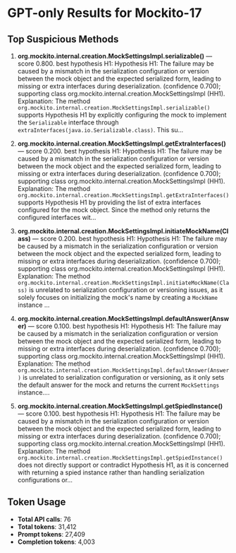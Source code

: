 # GPT-only Results for Mockito-17

## Top Suspicious Methods

1. **org.mockito.internal.creation.MockSettingsImpl.serializable()** — score 0.800. best hypothesis H1: Hypothesis H1: The failure may be caused by a mismatch in the serialization configuration or version between the mock object and the expected serialized form, leading to missing or extra interfaces during deserialization. (confidence 0.700); supporting class org.mockito.internal.creation.MockSettingsImpl (HH1).
    Explanation: The method `org.mockito.internal.creation.MockSettingsImpl.serializable()` supports Hypothesis H1 by explicitly configuring the mock to implement the `Serializable` interface through `extraInterfaces(java.io.Serializable.class)`. This su...

2. **org.mockito.internal.creation.MockSettingsImpl.getExtraInterfaces()** — score 0.200. best hypothesis H1: Hypothesis H1: The failure may be caused by a mismatch in the serialization configuration or version between the mock object and the expected serialized form, leading to missing or extra interfaces during deserialization. (confidence 0.700); supporting class org.mockito.internal.creation.MockSettingsImpl (HH1).
    Explanation: The method `org.mockito.internal.creation.MockSettingsImpl.getExtraInterfaces()` supports Hypothesis H1 by providing the list of extra interfaces configured for the mock object. Since the method only returns the configured interfaces wit...

3. **org.mockito.internal.creation.MockSettingsImpl.initiateMockName(Class)** — score 0.200. best hypothesis H1: Hypothesis H1: The failure may be caused by a mismatch in the serialization configuration or version between the mock object and the expected serialized form, leading to missing or extra interfaces during deserialization. (confidence 0.700); supporting class org.mockito.internal.creation.MockSettingsImpl (HH1).
    Explanation: The method `org.mockito.internal.creation.MockSettingsImpl.initiateMockName(Class)` is unrelated to serialization configuration or versioning issues, as it solely focuses on initializing the mock's name by creating a `MockName` instance ...

4. **org.mockito.internal.creation.MockSettingsImpl.defaultAnswer(Answer)** — score 0.100. best hypothesis H1: Hypothesis H1: The failure may be caused by a mismatch in the serialization configuration or version between the mock object and the expected serialized form, leading to missing or extra interfaces during deserialization. (confidence 0.700); supporting class org.mockito.internal.creation.MockSettingsImpl (HH1).
    Explanation: The method `org.mockito.internal.creation.MockSettingsImpl.defaultAnswer(Answer)` is unrelated to serialization configuration or versioning, as it only sets the default answer for the mock and returns the current `MockSettings` instance....

5. **org.mockito.internal.creation.MockSettingsImpl.getSpiedInstance()** — score 0.100. best hypothesis H1: Hypothesis H1: The failure may be caused by a mismatch in the serialization configuration or version between the mock object and the expected serialized form, leading to missing or extra interfaces during deserialization. (confidence 0.700); supporting class org.mockito.internal.creation.MockSettingsImpl (HH1).
    Explanation: The method `org.mockito.internal.creation.MockSettingsImpl.getSpiedInstance()` does not directly support or contradict Hypothesis H1, as it is concerned with returning a spied instance rather than handling serialization configurations or...


## Token Usage

- **Total API calls**: 76
- **Total tokens**: 31,412
- **Prompt tokens**: 27,409
- **Completion tokens**: 4,003
